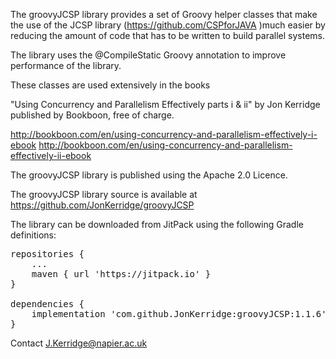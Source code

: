 

The groovyJCSP library provides a set of Groovy helper classes that make the 
use of the JCSP library (https://github.com/CSPforJAVA )much easier by reducing 
the amount of code that has to be written to build parallel systems.<p>


The library uses the @CompileStatic Groovy annotation to improve 
performance of the library.

These classes are used extensively in the books<p>
"Using Concurrency and Parallelism Effectively parts i & ii"
by Jon Kerridge published by Bookboon, free of charge.<p>

http://bookboon.com/en/using-concurrency-and-parallelism-effectively-i-ebook
http://bookboon.com/en/using-concurrency-and-parallelism-effectively-ii-ebook

The groovyJCSP library is published using the Apache 2.0 Licence.

The groovyJCSP library source is available at https://github.com/JonKerridge/groovyJCSP

The library can be downloaded from JitPack using the following Gradle definitions:

<pre>
repositories {
    ...
    maven { url 'https://jitpack.io' }
}

dependencies {
    implementation 'com.github.JonKerridge:groovyJCSP:1.1.6'
}
</pre>


Contact J.Kerridge@napier.ac.uk
